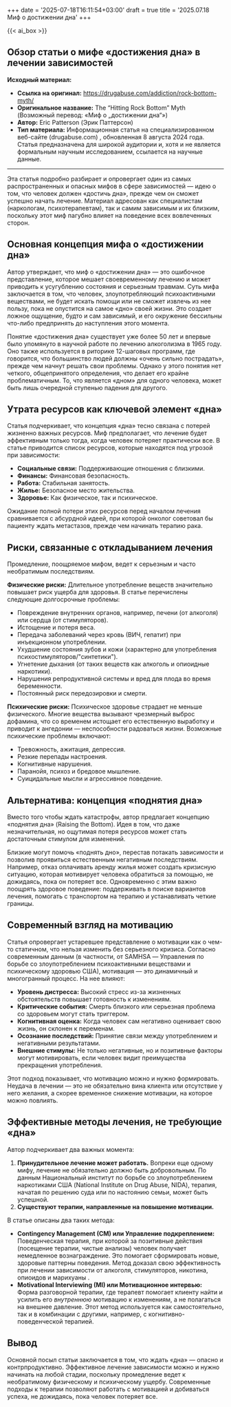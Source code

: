 +++
date = '2025-07-18T16:11:54+03:00'
draft = true
title = '2025.07.18 Миф о достижении дна'
+++

{{< ai_box >}}

## Обзор статьи о мифе «достижения дна» в лечении зависимостей

**Исходный материал:**

* **Ссылка на оригинал:** https://drugabuse.com/addiction/rock-bottom-myth/
* **Оригинальное название:** The “Hitting Rock Bottom” Myth (Возможный перевод: «Миф о „достижении дна“»)
* **Автор:** Eric Patterson (Эрик Паттерсон)
* **Тип материала:** Информационная статья на специализированном веб\-сайте (drugabuse.com) , обновленная 8 августа 2024 года. Статья предназначена для широкой аудитории и, хотя и не является формальным научным исследованием, ссылается на научные данные.

---

Эта статья подробно разбирает и опровергает один из самых распространенных и опасных мифов в сфере зависимостей — идею о том, что человек должен «достичь дна», прежде чем он сможет успешно начать лечение. Материал адресован как специалистам (наркологам, психотерапевтам), так и самим зависимым и их близким, поскольку этот миф пагубно влияет на поведение всех вовлеченных сторон.

## Основная концепция мифа о «достижении дна»

Автор утверждает, что миф о «достижении дна» — это ошибочное представление, которое мешает своевременному лечению и может приводить к усугублению состояния и серьезным травмам. Суть мифа заключается в том, что человек, злоупотребляющий психоактивными веществами, не будет искать помощи или не сможет извлечь из нее пользу, пока не опустится на самое «дно» своей жизни. Это создает ложное ощущение, будто и сам зависимый, и его окружение бессильны что-либо предпринять до наступления этого момента.

Понятие «достижения дна» существует уже более 50 лет и впервые было упомянуто в научной работе по лечению алкоголизма в 1965 году. Оно также используется в риторике 12-шаговых программ, где говорится, что большинство людей должны «очень сильно пострадать», прежде чем начнут решать свои проблемы. Однако у этого понятия нет четкого, общепринятого определения, что делает его крайне проблематичным. То, что является «дном» для одного человека, может быть лишь очередной ступенью падения для другого.

## Утрата ресурсов как ключевой элемент «дна»

Статья подчеркивает, что концепция «дна» тесно связана с потерей жизненно важных ресурсов. Миф предполагает, что лечение будет эффективным только тогда, когда человек потеряет практически все. В статье приводится список ресурсов, которые находятся под угрозой при зависимости:

* **Социальные связи:** Поддерживающие отношения с близкими.
* **Финансы:** Финансовая безопасность.
* **Работа:** Стабильная занятость.
* **Жилье:** Безопасное место жительства.
* **Здоровье:** Как физическое, так и психическое.

Ожидание полной потери этих ресурсов перед началом лечения сравнивается с абсурдной идеей, при которой онколог советовал бы пациенту ждать метастазов, прежде чем начинать терапию рака.

## Риски, связанные с откладыванием лечения

Промедление, поощряемое мифом, ведет к серьезным и часто необратимым последствиям.

**Физические риски:** Длительное употребление веществ значительно повышает риск ущерба для здоровья. В статье перечислены следующие долгосрочные проблемы:

* Повреждение внутренних органов, например, печени (от алкоголя) или сердца (от стимуляторов).
* Истощение и потеря веса.
* Передача заболеваний через кровь (ВИЧ, гепатит) при инъекционном употреблении.
* Ухудшение состояния зубов и кожи (характерно для употребления психостимуляторов/"синтетики").
* Угнетение дыхания (от таких веществ как алкоголь и опиоидные наркотики).
* Нарушения репродуктивной системы и вред для плода во время беременности.
* Постоянный риск передозировки и смерти.

**Психические риски:** Психическое здоровье страдает не меньше физического. Многие вещества вызывают чрезмерный выброс дофамина, что со временем истощает его естественную выработку и приводит к ангедонии — неспособности радоваться жизни. Возможные психические проблемы включают:

* Тревожность, ажитация, депрессия.
* Резкие перепады настроения.
* Когнитивные нарушения.
* Паранойя, психоз и бредовое мышление.
* Суицидальные мысли и агрессивное поведение.

## Альтернатива: концепция «поднятия дна»

Вместо того чтобы ждать катастрофы, автор предлагает концепцию «поднятия дна» (Raising the Bottom). Идея в том, что даже незначительная, но ощутимая потеря ресурсов может стать достаточным стимулом для изменений.

Близкие могут помочь «поднять дно», перестав потакать зависимости и позволив проявиться естественным негативным последствиям. Например, отказ оплачивать аренду жилья может создать кризисную ситуацию, которая мотивирует человека обратиться за помощью, не дожидаясь, пока он потеряет все. Одновременно с этим важно поощрять здоровое поведение: поддерживать в поиске вариантов лечения, помогать с транспортом на терапию и устанавливать четкие границы.

## Современный взгляд на мотивацию

Статья опровергает устаревшее представление о мотивации как о чем-то статичном, что нельзя изменить без серьезного кризиса. Согласно современным данным (в частности, от SAMHSA — Управления по борьбе со злоупотреблением психоактивными веществами и психическому здоровью США), мотивация — это динамичный и многогранный процесс. На нее влияют:

* **Уровень дистресса:** Высокий стресс из\-за жизненных обстоятельств повышает готовность к изменениям.
* **Критические события:** Смерть близкого или серьезная проблема со здоровьем могут стать триггером.
* **Когнитивная оценка:** Когда человек сам негативно оценивает свою жизнь, он склонен к переменам.
* **Осознание последствий:** Принятие связи между употреблением и негативными результатами.
* **Внешние стимулы:** Не только негативные, но и позитивные факторы могут мотивировать, если человек видит преимущества прекращения употребления.

Этот подход показывает, что мотивацию можно и нужно формировать. Неудача в лечении — это не обязательно вина клиента или отсутствие у него желания, а скорее временное снижение мотивации, на которое можно повлиять.

## Эффективные методы лечения, не требующие «дна»

Автор подчеркивает два важных момента:

1. **Принудительное лечение может работать.** Вопреки еще одному мифу, лечение не обязательно должно быть добровольным. По данным Национальный институт по борьбе со злоупотреблением наркотиками США (National Institute on Drug Abuse, NIDA), терапия, начатая по решению суда или по настоянию семьи, может быть успешной.
2. **Существуют терапии, направленные на повышение мотивации.**

В статье описаны два таких метода:

* **Contingency Management (CM) или Управление подкреплением:** Поведенческая терапия, при которой за позитивные действия (посещение терапии, чистые анализы) человек получает немедленное вознаграждение. Это помогает сформировать новые, здоровые паттерны поведения. Метод доказал свою эффективность при лечении зависимости от алкоголя, стимуляторов, никотина, опиоидов и марихуаны .  
* **Motivational Interviewing (MI) или Мотивационное интервью:** Форма разговорной терапии, где терапевт помогает клиенту найти и усилить его *внутреннюю* мотивацию к изменениям, а не полагаться на внешнее давление. Этот метод используется как самостоятельно, так и в комбинации с другими, например, с когнитивно-поведенческой терапией.

## Вывод

Основной посыл статьи заключается в том, что ждать «дна» — опасно и контрпродуктивно. Эффективное лечение зависимости можно и нужно начинать на любой стадии, поскольку промедление ведет к необратимому физическому и психическому ущербу. Современные подходы к терапии позволяют работать с мотивацией и добиваться успеха, не дожидаясь, пока человек потеряет все.
